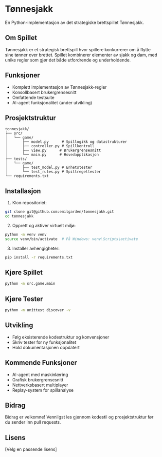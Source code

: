 # Tønnesjakk

En Python-implementasjon av det strategiske brettspillet Tønnesjakk.

## Om Spillet
Tønnesjakk er et strategisk brettspill hvor spillere konkurrerer om å flytte sine tønner over brettet. 
Spillet kombinerer elementer av sjakk og dam, med unike regler som gjør det både utfordrende og 
underholdende.

## Funksjoner
- Komplett implementasjon av Tønnesjakk-regler
- Konsollbasert brukergrensesnitt
- Omfattende testsuite
- AI-agent funksjonalitet (under utvikling)

## Prosjektstruktur
```
tonnesjakk/
├── src/
│   └── game/
│       ├── model.py      # Spillogikk og datastrukturer
│       ├── controller.py # Spillkontroll
│       ├── view.py      # Brukergrensesnitt
│       └── main.py      # Hovedapplikasjon
├── tests/
│   └── game/
│       ├── test_model.py # Enhetstester
│       └── test_rules.py # Spillregeltester
└── requirements.txt
```

## Installasjon
1. Klon repositoriet:
```bash
git clone git@github.com:emilgarden/tonnesjakk.git
cd tonnesjakk
```

2. Opprett og aktiver virtuelt miljø:
```bash
python -m venv venv
source venv/bin/activate  # På Windows: venv\Scripts\activate
```

3. Installer avhengigheter:
```bash
pip install -r requirements.txt
```

## Kjøre Spillet
```bash
python -m src.game.main
```

## Kjøre Tester
```bash
python -m unittest discover -v
```

## Utvikling
- Følg eksisterende kodestruktur og konvensjoner
- Skriv tester for ny funksjonalitet
- Hold dokumentasjonen oppdatert

## Kommende Funksjoner
- AI-agent med maskinlæring
- Grafisk brukergrensesnitt
- Nettverksbasert multiplayer
- Replay-system for spillanalyse

## Bidrag
Bidrag er velkomne! Vennligst les gjennom kodestil og prosjektstruktur før du sender inn pull requests.

## Lisens
[Velg en passende lisens]
